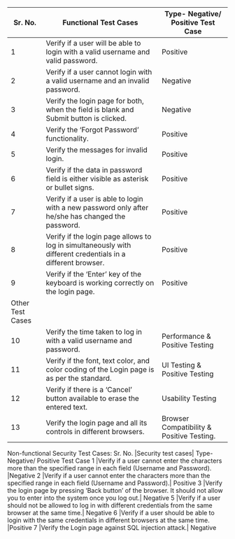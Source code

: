 
Sr. No.|	Functional Test Cases|	Type- Negative/ Positive Test Case
---|---|---|
1|	Verify if a user will be able to login with a valid username and valid password.|	Positive
2|	Verify if a user cannot login with a valid username and an invalid password.|	Negative
3|	Verify the login page for both, when the field is blank and Submit button is clicked.|	Negative
4|	Verify the ‘Forgot Password’ functionality.|	Positive
5|	Verify the messages for invalid login.|	Positive
6|	Verify if the data in password field is either visible as asterisk or bullet signs.|	Positive
7|	Verify if a user is able to login with a new password only after he/she has changed the password.|	Positive
8|	Verify if the login page allows to log in simultaneously with different credentials in a different browser.|	Positive
9|	Verify if the ‘Enter’ key of the keyboard is working correctly on the login page.|	Positive
|Other Test Cases
10|	Verify the time taken to log in with a valid username and password.|	Performance & Positive Testing
11|	Verify if the font, text color, and color coding of the Login page is as per the standard.|	UI Testing & Positive Testing
12|	Verify if there is a ‘Cancel’ button available to erase the entered text.|	Usability Testing
13|	Verify the login page and all its controls in different browsers.|	Browser Compatibility & Positive Testing.


Non-functional Security Test Cases:
Sr. No.	|Security test cases|	Type- Negative/ Positive Test Case
1	|Verify if a user cannot enter the characters more than the specified range in each field (Username and Password).	|Negative
2	|Verify if a user cannot enter the characters more than the specified range in each field (Username and Password).|	Positive
3	|Verify the login page by pressing ‘Back button’ of the browser. It should not allow you to enter into the system once you log out.|	Negative
5	|Verify if a user should not be allowed to log in with different credentials from the same browser at the same time.|	Negative
6	|Verify if a user should be able to login with the same credentials in different browsers at the same time.	|Positive
7	|Verify the Login page against SQL injection attack.|	Negative